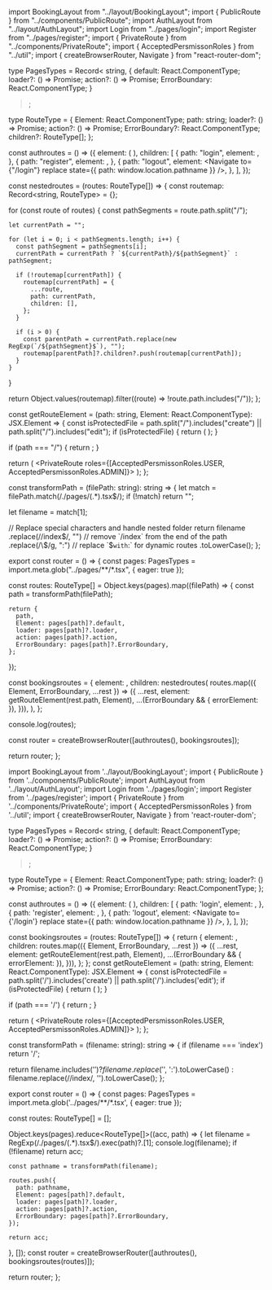 import BookingLayout from "../layout/BookingLayout";
import { PublicRoute } from "../components/PublicRoute";
import AuthLayout from "../layout/AuthLayout";
import Login from "../pages/login";
import Register from "../pages/register";
import { PrivateRoute } from "../components/PrivateRoute";
import { AcceptedPersmissonRoles } from "../util";
import { createBrowserRouter, Navigate } from "react-router-dom";

type PagesTypes = Record<
  string,
  {
    default: React.ComponentType;
    loader?: () => Promise<any>;
    action?: () => Promise<any>;
    ErrorBoundary: React.ComponentType;
  }
>;

type RouteType = {
  Element: React.ComponentType;
  path: string;
  loader?: () => Promise<any>;
  action?: () => Promise<any>;
  ErrorBoundary?: React.ComponentType;
  children?: RouteType[];
};

const authroutes = () => ({
  element: (
    <PublicRoute>
      <AuthLayout />
    </PublicRoute>
  ),
  children: [
    {
      path: "login",
      element: <Login />,
    },
    {
      path: "register",
      element: <Register />,
    },
    {
      path: "logout",
      element: <Navigate to={"/login"} replace state={{ path: window.location.pathname }} />,
    },
  ],
});

const nestedroutes = (routes: RouteType[]) => {
  const routemap: Record<string, RouteType> = {};

  for (const route of routes) {
    const pathSegments = route.path.split("/");

    let currentPath = "";

    for (let i = 0; i < pathSegments.length; i++) {
      const pathSegment = pathSegments[i];
      currentPath = currentPath ? `${currentPath}/${pathSegment}` : pathSegment;

      if (!routemap[currentPath]) {
        routemap[currentPath] = {
          ...route,
          path: currentPath,
          children: [],
        };
      }

      if (i > 0) {
        const parentPath = currentPath.replace(new RegExp(`/${pathSegment}$`), "");
        routemap[parentPath]?.children?.push(routemap[currentPath]);
      }
    }
  }

  return Object.values(routemap).filter((route) => !route.path.includes("/"));
};

const getRouteElement = (path: string, Element: React.ComponentType): JSX.Element => {
  const isProtectedFile = path.split("/").includes("create") || path.split("/").includes("edit");
  if (isProtectedFile) {
    return (
      <PrivateRoute roles={[AcceptedPersmissonRoles.ADMIN]}>
        <Element />
      </PrivateRoute>
    );
  }

  if (path === "/") {
    return <Element />;
  }

  return (
    <PrivateRoute roles={[AcceptedPersmissonRoles.USER, AcceptedPersmissonRoles.ADMIN]}>
      <Element />
    </PrivateRoute>
  );
};

const transformPath = (filePath: string): string => {
  let match = filePath.match(/\.\/pages\/(.*)\.tsx$/);
  if (!match) return "";

  let filename = match[1];

  // Replace special characters and handle nested folder
  return filename
    .replace(/\/index$/, "") // remove `/index` from the end of the path
    .replace(/\$/g, ":") // replace `$` with `:` for dynamic routes
    .toLowerCase();
};

export const router = () => {
  const pages: PagesTypes = import.meta.glob("../pages/**/*.tsx", { eager: true });

  const routes: RouteType[] = Object.keys(pages).map((filePath) => {
    const path = transformPath(filePath);

    return {
      path,
      Element: pages[path]?.default,
      loader: pages[path]?.loader,
      action: pages[path]?.action,
      ErrorBoundary: pages[path]?.ErrorBoundary,
    };
  });

  const bookingsroutes = {
    element: <BookingLayout />,
    children: nestedroutes(
      routes.map(({ Element, ErrorBoundary, ...rest }) => ({
        ...rest,
        element: getRouteElement(rest.path, Element),
        ...(ErrorBoundary && { errorElement: <ErrorBoundary /> }),
      })),
    ),
  };

  console.log(routes);

  const router = createBrowserRouter([authroutes(), bookingsroutes]);

  return router;
};




import BookingLayout from '../layout/BookingLayout';
import { PublicRoute } from '../components/PublicRoute';
import AuthLayout from '../layout/AuthLayout';
import Login from '../pages/login';
import Register from '../pages/register';
import { PrivateRoute } from '../components/PrivateRoute';
import { AcceptedPersmissonRoles } from '../util';
import { createBrowserRouter, Navigate } from 'react-router-dom';

type PagesTypes = Record<
  string,
  {
    default: React.ComponentType;
    loader?: () => Promise<any>;
    action?: () => Promise<any>;
    ErrorBoundary: React.ComponentType;
  }
>;

type RouteType = {
  Element: React.ComponentType;
  path: string;
  loader?: () => Promise<any>;
  action?: () => Promise<any>;
  ErrorBoundary: React.ComponentType;
};

const authroutes = () => ({
  element: (
    <PublicRoute>
      <AuthLayout />
    </PublicRoute>
  ),
  children: [
    {
      path: 'login',
      element: <Login />,
    },
    {
      path: 'register',
      element: <Register />,
    },
    {
      path: 'logout',
      element: <Navigate to={'/login'} replace state={{ path: window.location.pathname }} />,
    },
  ],
});

const bookingsroutes = (routes: RouteType[]) => {
  return {
    element: <BookingLayout />,
    children: routes.map(({ Element, ErrorBoundary, ...rest }) => ({
      ...rest,
      element: getRouteElement(rest.path, Element),
      ...(ErrorBoundary && { errorElement: <ErrorBoundary /> }),
    })),
  };
};
const getRouteElement = (path: string, Element: React.ComponentType): JSX.Element => {
  const isProtectedFile = path.split('/').includes('create') || path.split('/').includes('edit');
  if (isProtectedFile) {
    return (
      <PrivateRoute roles={[AcceptedPersmissonRoles.ADMIN]}>
        <Element />
      </PrivateRoute>
    );
  }

  if (path === '/') {
    return <Element />;
  }

  return (
    <PrivateRoute roles={[AcceptedPersmissonRoles.USER, AcceptedPersmissonRoles.ADMIN]}>
      <Element />
    </PrivateRoute>
  );
};

const transformPath = (filename: string): string => {
  if (filename === 'index') return '/';

  return filename.includes('$')
    ? filename.replace('$', ':').toLowerCase()
    : filename.replace(/\/index/, '').toLowerCase();
};

export const router = () => {
  const pages: PagesTypes = import.meta.glob('../pages/**/*.tsx', { eager: true });

  const routes: RouteType[] = [];

  Object.keys(pages).reduce<RouteType[]>((acc, path) => {
    let filename = RegExp(/\.\/pages\/(.*)\.tsx$/).exec(path)?.[1];
    console.log(filename);
    if (!filename) return acc;

    const pathname = transformPath(filename);

    routes.push({
      path: pathname,
      Element: pages[path]?.default,
      loader: pages[path]?.loader,
      action: pages[path]?.action,
      ErrorBoundary: pages[path]?.ErrorBoundary,
    });

    return acc;
  }, []);
  const router = createBrowserRouter([authroutes(), bookingsroutes(routes)]);

  return router;
};
